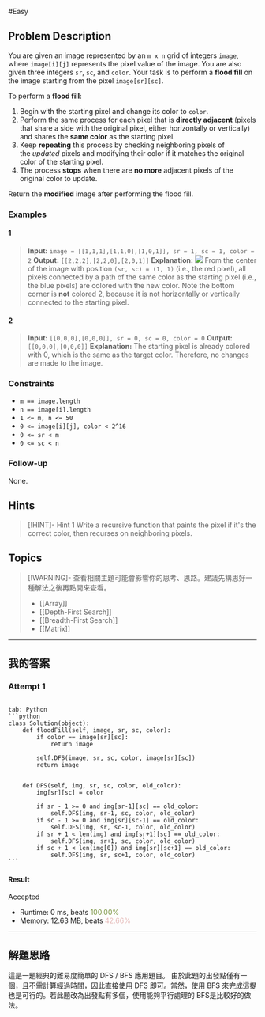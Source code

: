 #Easy 
## Problem Description
You are given an image represented by an `m x n` grid of integers `image`, where `image[i][j]` represents the pixel value of the image. You are also given three integers `sr`, `sc`, and `color`. Your task is to perform a **flood fill** on the image starting from the pixel `image[sr][sc]`.

To perform a **flood fill**:
1. Begin with the starting pixel and change its color to `color`.
2. Perform the same process for each pixel that is **directly adjacent** (pixels that share a side with the original pixel, either horizontally or vertically) and shares the **same color** as the starting pixel.
3. Keep **repeating** this process by checking neighboring pixels of the _updated_ pixels and modifying their color if it matches the original color of the starting pixel.
4. The process **stops** when there are **no more** adjacent pixels of the original color to update.

Return the **modified** image after performing the flood fill.

### Examples
#### 1
> **Input:** `image = [[1,1,1],[1,1,0],[1,0,1]], sr = 1, sc = 1, color = 2`
> **Output:** `[[2,2,2],[2,2,0],[2,0,1]]`
> **Explanation:** 
> ![](https://assets.leetcode.com/uploads/2021/06/01/flood1-grid.jpg)
> From the center of the image with position `(sr, sc) = (1, 1)` (i.e., the red pixel), all pixels connected by a path of the same color as the starting pixel (i.e., the blue pixels) are colored with the new color.
> Note the bottom corner is **not** colored 2, because it is not horizontally or vertically connected to the starting pixel.
#### 2
> **Input:** `[[0,0,0],[0,0,0]], sr = 0, sc = 0, color = 0`
> **Output:** `[[0,0,0],[0,0,0]]`
> **Explanation:** 
> The starting pixel is already colored with 0, which is the same as the target color. Therefore, no changes are made to the image.

### Constraints
- `m == image.length`
- `n == image[i].length`
- `1 <= m, n <= 50`
- `0 <= image[i][j], color < 2^16`
- `0 <= sr < m`
- `0 <= sc < n`

### Follow-up
None.

## Hints
> [!HINT]- Hint 1
> Write a recursive function that paints the pixel if it's the correct color, then recurses on neighboring pixels.

## Topics
> [!WARNING]- 查看相關主題可能會影響你的思考、思路。建議先構思好一種解法之後再點開來查看。
> - [[Array]]
> - [[Depth-First Search]]
> - [[Breadth-First Search]]
> - [[Matrix]]

---
## 我的答案
### Attempt 1
~~~~tabs

tab: Python
```python
class Solution(object):
    def floodFill(self, image, sr, sc, color):
        if color == image[sr][sc]:
            return image

        self.DFS(image, sr, sc, color, image[sr][sc])
        return image

    
    def DFS(self, img, sr, sc, color, old_color):
        img[sr][sc] = color

        if sr - 1 >= 0 and img[sr-1][sc] == old_color:
            self.DFS(img, sr-1, sc, color, old_color)
        if sc - 1 >= 0 and img[sr][sc-1] == old_color:
            self.DFS(img, sr, sc-1, color, old_color)
        if sr + 1 < len(img) and img[sr+1][sc] == old_color:
            self.DFS(img, sr+1, sc, color, old_color)
        if sc + 1 < len(img[0]) and img[sr][sc+1] == old_color:
            self.DFS(img, sr, sc+1, color, old_color)
```
~~~~

#### Result
Accepted
- Runtime: $0$ ms, beats <font color="#76923c">100.00%</font>
- Memory: 12.63 MB, beats <font color="#e5b9b7">42.66%</font>


---
## 解題思路
這是一題經典的難易度簡單的 DFS / BFS 應用題目。
由於此題的出發點僅有一個，且不需計算經過時間，因此直接使用 DFS 即可。當然，使用 BFS 來完成這提也是可行的。若此題改為出發點有多個，使用能夠平行處理的 BFS是比較好的做法。